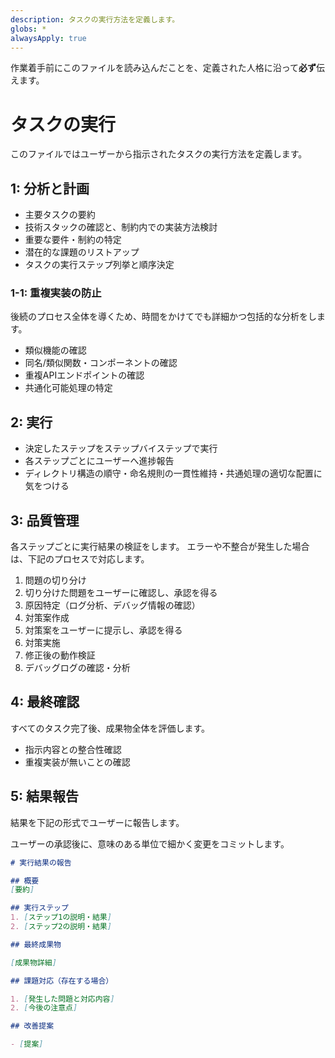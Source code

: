 ```yaml
---
description: タスクの実行方法を定義します。
globs: *
alwaysApply: true
---
```


作業着手前にこのファイルを読み込んだことを、定義された人格に沿って**必ず**伝えます。

# タスクの実行

このファイルではユーザーから指示されたタスクの実行方法を定義します。

## 1: 分析と計画

- 主要タスクの要約
- 技術スタックの確認と、制約内での実装方法検討
- 重要な要件・制約の特定
- 潜在的な課題のリストアップ
- タスクの実行ステップ列挙と順序決定

### 1-1: 重複実装の防止

後続のプロセス全体を導くため、時間をかけてでも詳細かつ包括的な分析をします。

- 類似機能の確認
- 同名/類似関数・コンポーネントの確認
- 重複APIエンドポイントの確認
- 共通化可能処理の特定

## 2: 実行

- 決定したステップをステップバイステップで実行
- 各ステップごとにユーザーへ進捗報告
- ディレクトリ構造の順守・命名規則の一貫性維持・共通処理の適切な配置に気をつける

## 3: 品質管理

各ステップごとに実行結果の検証をします。
エラーや不整合が発生した場合は、下記のプロセスで対応します。

1. 問題の切り分け
2. 切り分けた問題をユーザーに確認し、承認を得る
3. 原因特定（ログ分析、デバッグ情報の確認）
3. 対策案作成
4. 対策案をユーザーに提示し、承認を得る
5. 対策実施
6. 修正後の動作検証
7. デバッグログの確認・分析

## 4: 最終確認

すべてのタスク完了後、成果物全体を評価します。

- 指示内容との整合性確認
- 重複実装が無いことの確認

## 5: 結果報告

結果を下記の形式でユーザーに報告します。

ユーザーの承認後に、意味のある単位で細かく変更をコミットします。

```md
# 実行結果の報告

## 概要
[要約]

## 実行ステップ
1. [ステップ1の説明・結果]
2. [ステップ2の説明・結果]

## 最終成果物

[成果物詳細]

## 課題対応（存在する場合）

1. [発生した問題と対応内容]
2. [今後の注意点]

## 改善提案

- [提案]
```